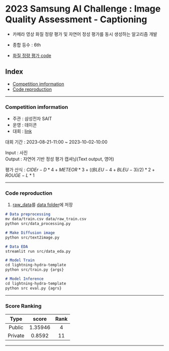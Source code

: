 # 2023 Samsung AI Challenge : Image Quality Assessment - Captioning

- 카메라 영상 화질 정량 평가 및 자연어 정성 평가를 동시 생성하는 알고리즘 개발

- 종합 등수 : 6th
- [화질 정량 평가 code]()

## Index
* [Competition imformation](#competition-imformation)
* [Code reproduction](#code-reproduction)
***

### Competition imformation

- 주관 : 삼성전자 SAIT
- 운영 : 데이콘
- 대회 : [link](https://dacon.io/competitions/official/236134/overview/description)

대회 기간 : 2023-08-21-11:00 ~ 2023-10-02-10:00

Input : 사진 \
Output : 자연어 기반 정성 평가 캡셔닝(Text output, 영어)

평가 산식 : $CIDEr-D * 4 + METEOR * 3 + ((BLEU-4 + BLEU-3) / 2) * 2 + ROUGE-L * 1$

---

### Code reproduction

1. [raw_data](https://dacon.io/competitions/official/236134/data)를 [data folder](data)에 저장 

~~~md
# Data preprocessing
mv data/train.csv data/raw_train.csv
python src/data_processing.py 

# Make Diffusion image
python src/text2image.py

# Data EDA
streamlit run src/data_eda.py
~~~

~~~md
# Model Train
cd lightning-hydra-template
python src/train.py {args}

# Model Inference
cd lightning-hydra-template
python src eval.py {agrs}
~~~

---

### Score Ranking
|Type|score|Rank|
| :---: | :---: | :---: |
| Public | 1.35946 | 4 |
| Private | 0.8592 | 11 |
---

